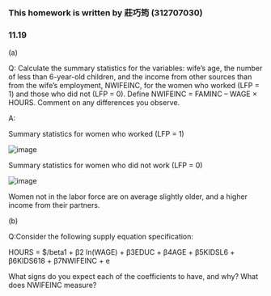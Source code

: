 ### This homework is written by 莊巧筠 (312707030)
### 11.19
(a)

Q: Calculate the summary statistics for the variables: wife’s age, the number of less than 6-year-old
children, and the income from other sources than from the wife’s employment, NWIFEINC,
for the women who worked (LFP = 1) and those who did not (LFP = 0). Define NWIFEINC =
FAMINC – WAGE × HOURS. Comment on any differences you observe.

A:

Summary statistics for women who worked (LFP = 1)

![image](https://github.com/HWTeng-Course/202402-Financial-Econometrics/assets/161672454/76cb7009-7d0b-46fb-9ee1-046a8fac7623)

Summary statistics for women who did not work (LFP = 0)

![image](https://github.com/HWTeng-Course/202402-Financial-Econometrics/assets/161672454/4f94f37c-ac07-410f-bbcf-303db22b19c7)

Women not in the labor force are on average slightly older, and a higher income from their partners.

(b)

Q:Consider the following supply equation specification:

HOURS = $/beta1 + β2 ln(WAGE) + β3EDUC + β4AGE + β5KIDSL6 + β6KIDS618 + β7NWIFEINC + e

What signs do you expect each of the coefficients to have, and why? What does NWIFEINC
measure?
